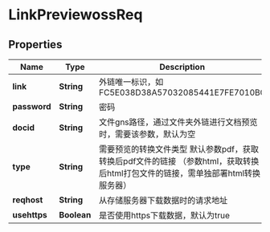 # LinkPreviewossReq

## Properties
Name | Type | Description | Notes
------------ | ------------- | ------------- | -------------
**link** | **String** | 外链唯一标识，如FC5E038D38A57032085441E7FE7010B0 | 
**password** | **String** | 密码 | 
**docid** | **String** | 文件gns路径，通过文件夹外链进行文档预览时，需要该参数，默认为空 |  [optional]
**type** | **String** | 需要预览的转换文件类型  默认参数pdf，获取转换后pdf文件的链接  （参数html，获取转换后html打包文件的链接，需单独部署html转换服务器）   |  [optional]
**reqhost** | **String** | 从存储服务器下载数据时的请求地址 |  [optional]
**usehttps** | **Boolean** | 是否使用https下载数据，默认为true |  [optional]
